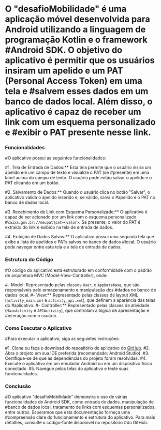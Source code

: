 # O "desafioMobilidade" é uma aplicação móvel desenvolvida para Android utilizando a linguagem de programação Kotlin e o framework #Android SDK. O objetivo do aplicativo é permitir que os usuários insiram um apelido e um PAT (Personal Access Token) em uma tela e #salvem esses dados em um banco de dados local. Além disso, o aplicativo é capaz de receber um link com um esquema personalizado e #exibir o PAT presente nesse link.

### Funcionalidades

#O aplicativo possui as seguintes funcionalidades:

#1. Tela de Entrada de Dados:** Esta tela permite que o usuário insira um apelido em um campo de texto e visualize o PAT (se #presente) em uma label acima do campo de texto. O usuário pode então salvar o apelido e o PAT clicando em um botão.

#2. Salvamento de Dados:** Quando o usuário clica no botão "Salvar", o aplicativo valida o apelido inserido e, se válido, salva o #apelido e o PAT no banco de dados local.

#3. Recebimento de Link com Esquema Personalizado:** O aplicativo é capaz de ser acionado por um link com o esquema personalizado #`caixa.gov.br://meupat?pat=<valor>`. Se presente, o valor do PAT é extraído do link e exibido na tela de entrada de dados.

#4. Exibição de Dados Salvos:** O aplicativo possui uma segunda tela que exibe a lista de apelidos e PATs salvos no banco de dados #local. O usuário pode navegar entre esta tela e a tela de entrada de dados.

### Estrutura do Código

#O código do aplicativo está estruturado em conformidade com o padrão de arquitetura MVC (Model-View-Controller), onde:

#- Model: Representado pelas classes `User`, e `AppDatabase`, que são responsáveis pelo armazenamento e manipulação dos #dados no banco de dados local.
#- View:** Representado pelas classes de layout XML (`activity_main.xml` e `activity_api.xml`), que definem a aparência das telas do #aplicativo.
#- Controller:** Representado pelas classes de atividade (`MainActivity` e `APIActivity`), que controlam a lógica de apresentação e #interação com o usuário.

### Como Executar o Aplicativo

#Para executar o aplicativo, siga as seguintes instruções:

#1. Clone ou faça o download do repositório do aplicativo do [GitHub](https://github.com/eduardoajs2020/desafioMobilidade).
#2. Abra o projeto em sua IDE preferida (recomendado: Android Studio).
#3. Certifique-se de que as dependências do projeto foram resolvidas.
#4. Execute o aplicativo em um emulador Android ou em um dispositivo físico conectado.
#5. Navegue pelas telas do aplicativo e teste suas funcionalidades.

### Conclusão

#O aplicativo "desafioMobilidade" demonstra o uso de várias funcionalidades do Android SDK, como entrada de dados, manipulação de #banco de dados local, tratamento de links com esquemas personalizados, entre outros. Esperamos que esta documentação forneça uma #compreensão clara do funcionamento e estrutura do aplicativo. Para mais detalhes, consulte o código-fonte disponível no repositório #do GitHub.
